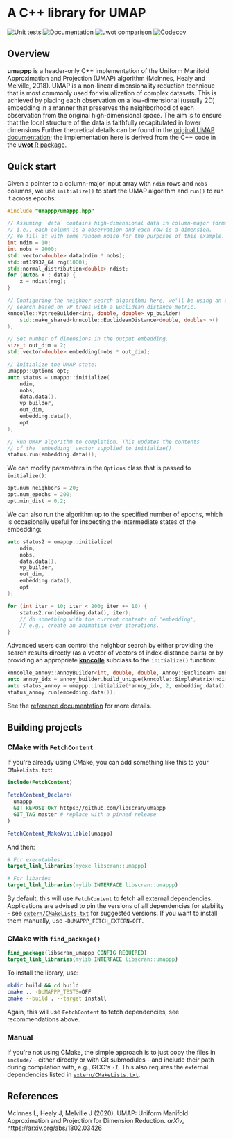 # A C++ library for UMAP

![Unit tests](https://github.com/libscran/umappp/actions/workflows/run-tests.yaml/badge.svg)
![Documentation](https://github.com/libscran/umappp/actions/workflows/doxygenate.yaml/badge.svg)
![uwot comparison](https://github.com/libscran/umappp/actions/workflows/compare-uwot.yaml/badge.svg)
[![Codecov](https://codecov.io/gh/libscran/umappp/branch/master/graph/badge.svg?token=XoOTZ0LNPo)](https://codecov.io/gh/libscran/umappp)

## Overview 

**umappp** is a header-only C++ implementation of the Uniform Manifold Approximation and Projection (UMAP) algorithm (McInnes, Healy and Melville, 2018).
UMAP is a non-linear dimensionality reduction technique that is most commonly used for visualization of complex datasets. 
This is achieved by placing each observation on a low-dimensional (usually 2D) embedding in a manner that preserves the neighborhood of each observation from the original high-dimensional space.
The aim is to ensure that the local structure of the data is faithfully recapitulated in lower dimensions 
Further theoretical details can be found in the [original UMAP documentation](https://umap-learn.readthedocs.io/en/latest/how_umap_works.html);
the implementation here is derived from the C++ code in the [**uwot** R package](https://github.com/jlmelville/uwot).

## Quick start

Given a pointer to a column-major input array with `ndim` rows and `nobs` columns, we use `initialize()` to start the UMAP algorithm and `run()` to run it across epochs:

```cpp
#include "umappp/umappp.hpp"

// Assuming `data` contains high-dimensional data in column-major format,
// i.e., each column is a observation and each row is a dimension.
// We fill it with some random noise for the purposes of this example.
int ndim = 10;
int nobs = 2000;
std::vector<double> data(ndim * nobs);
std::mt19937_64 rng(1000);
std::normal_distribution<double> ndist;
for (auto& x : data) {
    x = ndist(rng);
}

// Configuring the neighbor search algorithm; here, we'll be using an exact
// search based on VP trees with a Euclidean distance metric.
knncolle::VptreeBuilder<int, double, double> vp_builder(
    std::make_shared<knncolle::EuclideanDistance<double, double> >()
);

// Set number of dimensions in the output embedding.
size_t out_dim = 2;
std::vector<double> embedding(nobs * out_dim);

// Initialize the UMAP state:
umappp::Options opt;
auto status = umappp::initialize(
    ndim,
    nobs,
    data.data(),
    vp_builder, 
    out_dim,
    embedding.data(),
    opt
);

// Run UMAP algorithm to completion. This updates the contents
// of the 'embedding' vector supplied to initialize().
status.run(embedding.data());
```

We can modify parameters in the `Options` class that is passed to `initialize()`:

```cpp
opt.num_neighbors = 20;
opt.num_epochs = 200;
opt.min_dist = 0.2;
```

We can also run the algorithm up to the specified number of epochs,
which is occasionally useful for inspecting the intermediate states of the embedding:

```cpp
auto status2 = umappp::initialize(
    ndim,
    nobs,
    data.data(),
    vp_builder,
    out_dim,
    embedding.data(),
    opt
);

for (int iter = 10; iter < 200; iter += 10) {
    status2.run(embedding.data(), iter);
    // do something with the current contents of 'embedding',
    // e.g., create an animation over iterations.
}
```

Advanced users can control the neighbor search by either providing the search results directly (as a vector of vectors of index-distance pairs)
or by providing an appropriate [**knncolle**](https://github.com/knncolle/knncolle) subclass to the `initialize()` function:

```cpp
knncolle_annoy::AnnoyBuilder<int, double, double, Annoy::Euclidean> annoy_builder;
auto annoy_idx = annoy_builder.build_unique(knncolle::SimpleMatrix(ndim, nobs, data.data()));
auto status_annoy = umappp::initialize(*annoy_idx, 2, embedding.data(), opt);
status_annoy.run(embedding.data());
```

See the [reference documentation](https://libscran.github.io/umappp) for more details.

## Building projects

### CMake with `FetchContent`

If you're already using CMake, you can add something like this to your `CMakeLists.txt`:

```cmake
include(FetchContent)

FetchContent_Declare(
  umappp 
  GIT_REPOSITORY https://github.com/libscran/umappp
  GIT_TAG master # replace with a pinned release
)

FetchContent_MakeAvailable(umappp)
```

And then:

```cmake
# For executables:
target_link_libraries(myexe libscran::umappp)

# For libaries
target_link_libraries(mylib INTERFACE libscran::umappp)
```

By default, this will use `FetchContent` to fetch all external dependencies.
Applications are advised to pin the versions of all dependencies for stability - see [`extern/CMakeLists.txt`](extern/CMakeLists.txt) for suggested versions.
If you want to install them manually, use `-DUMAPPP_FETCH_EXTERN=OFF`.

### CMake with `find_package()`

```cmake
find_package(libscran_umappp CONFIG REQUIRED)
target_link_libraries(mylib INTERFACE libscran::umappp)
```

To install the library, use:

```sh
mkdir build && cd build
cmake .. -DUMAPPP_TESTS=OFF
cmake --build . --target install
```

Again, this will use `FetchContent` to fetch dependencies, see recommendations above.

### Manual

If you're not using CMake, the simple approach is to just copy the files in `include/` - either directly or with Git submodules - and include their path during compilation with, e.g., GCC's `-I`.
This also requires the external dependencies listed in [`extern/CMakeLists.txt`](extern/CMakeLists.txt). 

## References

McInnes L, Healy J, Melville J (2020).
UMAP: Uniform Manifold Approximation and Projection for Dimension Reduction.
_arXiv_, https://arxiv.org/abs/1802.03426
